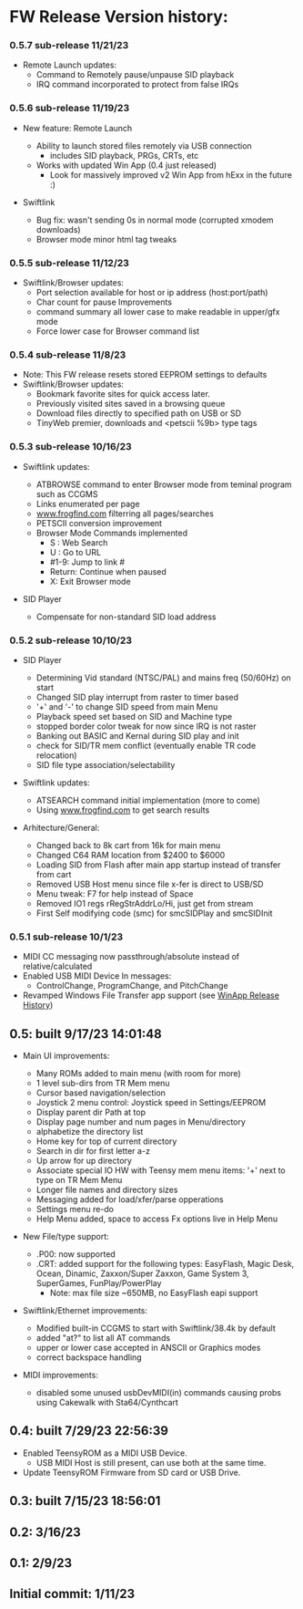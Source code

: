 
# FW Release Version history:

### 0.5.7 sub-release 11/21/23
* Remote Launch updates:
  * Command to Remotely pause/unpause SID playback
  * IRQ command incorporated to protect from false IRQs

### 0.5.6 sub-release 11/19/23
* New feature: Remote Launch
  * Ability to launch stored files remotely via USB connection 
    * includes SID playback, PRGs, CRTs, etc 
  * Works with updated Win App (0.4 just released)
    * Look for massively improved v2 Win App from hExx in the future :)
  
* Swiftlink
  * Bug fix: wasn't sending 0s in normal mode (corrupted xmodem downloads)
  * Browser mode minor html tag tweaks
  
### 0.5.5 sub-release 11/12/23
* Swiftlink/Browser updates:
  * Port selection available for host or ip address (host:port/path)
  * Char count for pause Improvements
  * command summary all lower case to make readable in upper/gfx mode
  * Force lower case for Browser command list

### 0.5.4 sub-release 11/8/23
* Note: This FW release resets stored EEPROM settings to defaults
* Swiftlink/Browser updates:
  * Bookmark favorite sites for quick access later.
  * Previously visited sites saved in a browsing queue
  * Download files directly to specified path on USB or SD 
  * TinyWeb premier, downloads and <petscii %9b> type tags

### 0.5.3 sub-release 10/16/23
* Swiftlink updates:
  * ATBROWSE command to enter Browser mode from teminal program such as CCGMS
  * Links enumerated per page
  * www.frogfind.com filterring all pages/searches
  * PETSCII conversion improvement
  * Browser Mode Commands implemented
    * S <Term>: Web Search
    * U <URL>: Go to URL
    * #1-9: Jump to link #
    * Return: Continue when paused
    * X: Exit Browser mode

* SID Player
  * Compensate for non-standard SID load address

### 0.5.2 sub-release 10/10/23
* SID Player
  * Determining Vid standard (NTSC/PAL) and mains freq (50/60Hz) on start
  * Changed SID play interrupt from raster to timer based
  * '+' and '-' to change SID speed from main Menu
  * Playback speed set based on SID and Machine type
  * stopped border color tweak for now since IRQ is not raster
  * Banking out BASIC and Kernal during SID play and init
  * check for SID/TR mem conflict (eventually enable TR code relocation)
  * SID file type association/selectability

* Swiftlink updates:
  * ATSEARCH command initial implementation (more to come)
  * Using www.frogfind.com to get search results

* Arhitecture/General:
  * Changed back to 8k cart from 16k for main menu
  * Changed C64 RAM location from $2400 to $6000
  * Loading SID from Flash after main app startup instead of transfer from cart
  * Removed USB Host menu since file x-fer is direct to USB/SD
  * Menu tweak: F7 for help instead of Space
  * Removed IO1 regs rRegStrAddrLo/Hi, just get from stream
  * First Self modifying code (smc) for smcSIDPlay and smcSIDInit

### 0.5.1 sub-release 10/1/23
* MIDI CC messaging now passthrough/absolute instead of relative/calculated
* Enabled USB MIDI Device In messages: 
  * ControlChange, ProgramChange, and PitchChange
* Revamped Windows File Transfer app support (see [WinApp Release History](../WinApp/WinApp_Release_History.md))

## 0.5: built 9/17/23  14:01:48
* Main UI  improvements:
  * Many ROMs added to main menu (with room for more)
  * 1 level sub-dirs from TR Mem menu
  * Cursor based navigation/selection
  * Joystick 2 menu control: Joystick speed in Settings/EEPROM
  * Display parent dir Path at top
  * Display page number and num pages in Menu/directory
  * alphabetize the directory list   
  * Home key for top of current directory
  * Search in dir for first letter a-z
  * Up arrow for up directory
  * Associate special IO HW with Teensy mem menu items: '+' next to type on TR Mem Menu
  * Longer file names and directory sizes
  * Messaging added for load/xfer/parse opperations
  * Settings menu re-do
  * Help Menu added, space to access   Fx options live in Help Menu
    
* New File/type support:
  * .P00: now supported
  * .CRT: added support for the following types: EasyFlash, Magic Desk, Ocean, Dinamic, Zaxxon/Super Zaxxon, Game System 3, SuperGames, FunPlay/PowerPlay
    * Note: max file size ~650MB, no EasyFlash eapi support

* Swiftlink/Ethernet improvements:
  * Modified built-in CCGMS to start with Swiftlink/38.4k by default
  * added "at?" to list all AT commands
  * upper or lower case accepted in ANSCII or Graphics modes
  * correct backspace handling

* MIDI improvements: 
  * disabled some unused usbDevMIDI(in) commands causing probs using Cakewalk with Sta64/Cynthcart

## 0.4: built 7/29/23  22:56:39
* Enabled TeensyROM as a MIDI USB Device. 
  * USB MIDI Host is still present, can use both at the same time.
* Update TeensyROM Firmware from SD card or USB Drive. 

## 0.3: built 7/15/23  18:56:01
   
## 0.2: 3/16/23
   
## 0.1: 2/9/23
   
## Initial commit: 1/11/23